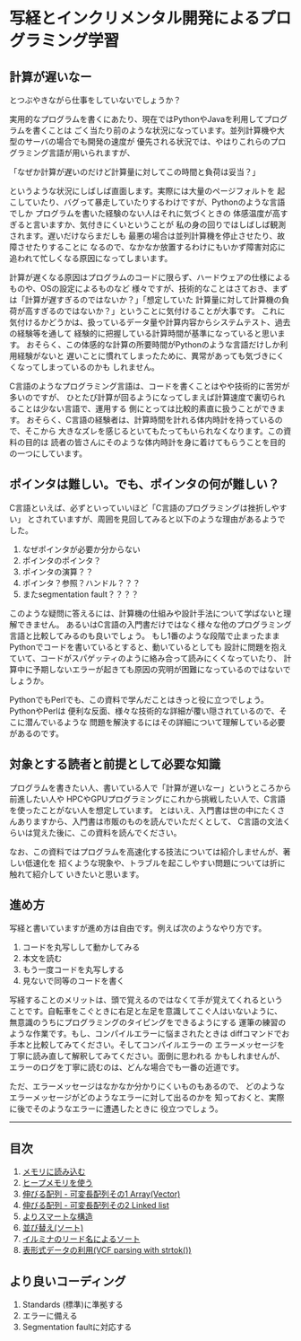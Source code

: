 # 写経とインクリメンタル開発によるプログラミング学習

## 計算が遅いなー

とつぶやきながら仕事をしていないでしょうか？

実用的なプログラムを書くにあたり、現在ではPythonやJavaを利用してプログラムを書くことは
ごく当たり前のような状況になっています。並列計算機や大型のサーバの場合でも開発の速度が
優先される状況では、やはりこれらのプログラミング言語が用いられますが、

「なぜか計算が遅いのだけど計算量に対してこの時間と負荷は妥当？」

というような状況にしばしば直面します。実際には大量のページフォルトを
起こしていたり、バグって暴走していたりするわけですが、Pythonのような言語でしか
プログラムを書いた経験のない人はそれに気づくときの
体感温度が高すぎると言いますか、気付きにくいということが
私の身の回りではしばしば観測されます。遅いだけならまだしも
最悪の場合は並列計算機を停止させたり、故障させたりすることに
なるので、なかなか放置するわけにもいかず障害対応に
追われて忙しくなる原因になってしまいます。

計算が遅くなる原因はプログラムのコードに限らず、ハードウェアの仕様によるものや、OSの設定によるものなど
様々ですが、技術的なことはさておき、まずは「計算が遅すぎるのではないか？」「想定していた
計算量に対して計算機の負荷が高すぎるのではないか？」ということに気付けることが大事です。
これに気付けるかどうかは、扱っているデータ量や計算内容からシステムテスト、過去の経験等を通して
経験的に把握している計算時間が基準になっていると思います。
おそらく、この体感的な計算の所要時間がPythonのような言語だけしか利用経験がないと
遅いことに慣れてしまったために、異常があっても気づきにくくなってしまっているのかも
しれません。

C言語のようなプログラミング言語は、コードを書くことはやや技術的に苦労が多いのですが、
ひとたび計算が回るようになってしまえば計算速度で裏切られることは少ない言語で、運用する
側にとっては比較的素直に扱うことができます。
おそらく、C言語の経験者は、計算時間を計れる体内時計を持っているので、そこから
大きなズレを感じるといてもたってもいられなくなります。この資料の目的は
読者の皆さんにそのような体内時計を身に着けてもらうことを目的の一つにしています。

## ポインタは難しい。でも、ポインタの何が難しい？
C言語といえば、必ずといっていいほど「C言語のプログラミングは挫折しやすい」
とされていますが、周囲を見回してみると以下のような理由があるようでした。

1. なぜポインタが必要か分からない
2. ポインタのポインタ？
3. ポインタの演算？？
4. ポインタ？参照？ハンドル？？？
5. またsegmentation fault？？？？

このような疑問に答えるには、計算機の仕組みや設計手法について学ばないと理解できません。
あるいはC言語の入門書だけではなく様々な他のプログラミング言語と比較してみるのも良いでしょう。
もし1番のような段階で止まったままPythonでコードを書いているとすると、動いているとしても
設計に問題を抱えていて、コードがスパゲッティのように絡み合って読みにくくなっていたり、
計算中に予期しないエラーが起きても原因の究明が困難になっているのではないでしょうか。

PythonでもPerlでも、この資料で学んだことはきっと役に立つでしょう。PythonやPerlは
便利な反面、様々な技術的な詳細が覆い隠されているので、そこに潜んでいるような
問題を解決するにはその詳細について理解している必要があるのです。

## 対象とする読者と前提として必要な知識
プログラムを書きたい人、書いている人で「計算が遅いなー」というところから前進したい人や
HPCやGPUプログラミングにこれから挑戦したい人で、C言語を使ったことがない人を想定しています。
とはいえ、入門書は世の中にたくさんありますから、入門書は市販のものを読んでいただくとして、
C言語の文法くらいは覚えた後に、この資料を読んでください。

なお、この資料ではプログラムを高速化する技法については紹介しませんが、著しい低速化を
招くような現象や、トラブルを起こしやすい問題については折に触れて紹介して
いきたいと思います。

## 進め方
写経と書いていますが進め方は自由です。例えば次のようなやり方です。
1. コードを丸写しして動かしてみる
2. 本文を読む
3. もう一度コードを丸写しする
4. 見ないで同等のコードを書く

写経することのメリットは、頭で覚えるのではなくて手が覚えてくれるという
ことです。自転車をこぐときに右足と左足を意識してこぐ人はいないように、
無意識のうちにプログラミングのタイピングをできるようにする
運筆の練習のような作業です。もし、コンパイルエラーに悩まされたときは
diffコマンドでお手本と比較してみてください。そしてコンパイルエラーの
エラーメッセージを丁寧に読み直して解釈してみてください。面倒に思われる
かもしれませんが、エラーのログを丁寧に読むのは、どんな場合でも一番の近道です。

ただ、エラーメッセージはなかなか分かりにくいものもあるので、
どのようなエラーメッセージがどのようなエラーに対して出るのかを
知っておくと、実際に後でそのようなエラーに遭遇したときに
役立つでしょう。

----

## 目次
1. [メモリに読み込む](https://github.com/bitsyamagu/Effective-programming-mostly-C/blob/master/fastq_01.md)
2. [ヒープメモリを使う](https://github.com/bitsyamagu/Effective-programming-mostly-C/blob/master/fastq_02.md)
3. [伸びる配列 - 可変長配列その1 Array(Vector)](https://github.com/bitsyamagu/Effective-programming-mostly-C/blob/master/fastq_03.md)
4. [伸びる配列 - 可変長配列その2 Linked list](https://github.com/bitsyamagu/Effective-programming-mostly-C/blob/master/fastq_04.md)
5. [よりスマートな構造](https://github.com/bitsyamagu/Effective-programming-mostly-C/blob/master/fastq_05.md)
6. [並び替え(ソート)](https://github.com/bitsyamagu/Effective-programming-mostly-C/blob/master/fastq_06.md)
7. [イルミナのリード名によるソート](https://github.com/bitsyamagu/Effective-programming-mostly-C/blob/master/fastq_07.md)
8. [表形式データの利用(VCF parsing with strtok())](https://github.com/bitsyamagu/Effective-programming-mostly-C/blob/master/strtok.md)
 
## より良いコーディング
1. Standards (標準)に準拠する
2. エラーに備える
3. Segmentation faultに対応する

